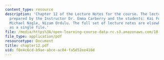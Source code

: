 ```yaml
---
content_type: resource
description: 'Chapter 12 of the Lecture Notes for the course. The lecture notes were
  prepared by the Instructor Dr. Emma Carberry and the students: Kai Fung, David Glasser,
  Michael Nagle, Nizam Ordulu. The full set of lecture notes are elsewhere available
  as a single file.'
file: /media/https%3A/open-learning-course-data-rc.s3.amazonaws.com/18-994-seminar-in-geometry-fall-2004/f0e4c6cdb9aeabceac04fa5d52ee418d_chapter12.pdf
file_type: application/pdf
resourcetype: Document
title: chapter12.pdf
uid: f0e4c6cd-b9ae-abce-ac04-fa5d52ee418d
---
```

